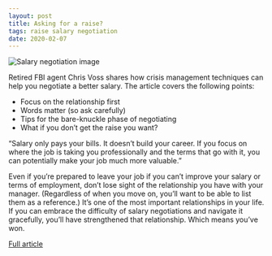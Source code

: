 ```yaml
---
layout: post
title: Asking for a raise?
tags: raise salary negotiation
date: 2020-02-07
---
```


![Salary negotiation image](https://3kllhk1ibq34qk6sp3bhtox1-wpengine.netdna-ssl.com/wp-content/uploads/2020/02/hostage-negotiator-asking-for-a-raise@2x-1560x760.png)

Retired FBI agent Chris Voss shares how crisis management techniques can help 
you negotiate a better salary. The article covers the following points:

- Focus on the relationship first
- Words matter (so ask carefully)
- Tips for the bare-knuckle phase of negotiating
- What if you don’t get the raise you want?

“Salary only pays your bills. It doesn’t build your career. If you focus on where 
the job is taking you professionally and the terms that go with it, you can 
potentially make your job much more valuable.”

Even if you’re prepared to leave your job if you can’t improve your salary or terms 
of employment, don’t lose sight of the relationship you have with your manager. 
(Regardless of when you move on, you’ll want to be able to list them as a reference.) 
It’s one of the most important relationships in your life. If you can embrace the 
difficulty of salary negotiations and navigate it gracefully, you’ll have strengthened 
that relationship. Which means you’ve won.

[Full article](https://www.atlassian.com/blog/teamwork/how-to-ask-for-a-raise)
